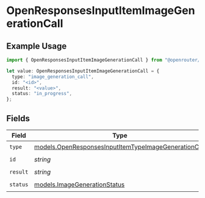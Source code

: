 # OpenResponsesInputItemImageGenerationCall

## Example Usage

```typescript
import { OpenResponsesInputItemImageGenerationCall } from "@openrouter/sdk/models";

let value: OpenResponsesInputItemImageGenerationCall = {
  type: "image_generation_call",
  id: "<id>",
  result: "<value>",
  status: "in_progress",
};
```

## Fields

| Field                                                                                                              | Type                                                                                                               | Required                                                                                                           | Description                                                                                                        |
| ------------------------------------------------------------------------------------------------------------------ | ------------------------------------------------------------------------------------------------------------------ | ------------------------------------------------------------------------------------------------------------------ | ------------------------------------------------------------------------------------------------------------------ |
| `type`                                                                                                             | [models.OpenResponsesInputItemTypeImageGenerationCall](../models/openresponsesinputitemtypeimagegenerationcall.md) | :heavy_check_mark:                                                                                                 | N/A                                                                                                                |
| `id`                                                                                                               | *string*                                                                                                           | :heavy_check_mark:                                                                                                 | N/A                                                                                                                |
| `result`                                                                                                           | *string*                                                                                                           | :heavy_check_mark:                                                                                                 | N/A                                                                                                                |
| `status`                                                                                                           | [models.ImageGenerationStatus](../models/imagegenerationstatus.md)                                                 | :heavy_check_mark:                                                                                                 | N/A                                                                                                                |